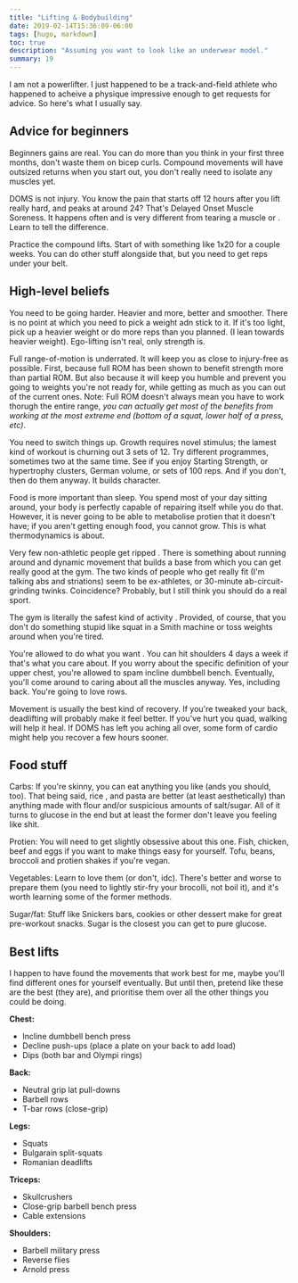 ```yaml
---
title: "Lifting & Bodybuilding"
date: 2019-02-14T15:36:09-06:00
tags: [hugo, markdown]
toc: true
description: "Assuming you want to look like an underwear model."
summary: 19
---
```


I am not a powerlifter. I just happened to be a track-and-field athlete who happened to acheive a physique impressive enough to get requests for advice. So here's what I usually say.

## Advice for beginners


Beginners gains are real. You can do more than you think in your first three months, don't waste them on bicep curls. Compound movements will have outsized returns when you start out, you don't really need to isolate any muscles yet.

DOMS is not injury. You know the pain that starts off 12 hours after you lift really hard, and peaks at around 24? That's Delayed Onset Muscle Soreness. It happens often and is very different from tearing a muscle or . Learn to tell the difference.

Practice the compound lifts. Start of with something like 1x20 for a couple weeks. You can do other stuff alongside that, but you need to get reps under your belt.

## High-level beliefs

You need to be going harder. Heavier and more, better and smoother. There is no point at which you need to pick a weight adn stick to it. If it's too light, pick up a heavier weight or do more reps than you planned. (I lean towards heavier weight). Ego-lifting isn't real, only strength is.

Full range-of-motion is underrated. It will keep you as close to injury-free as possible. First, because full ROM has been shown to benefit strength more than partial ROM. But also because it will keep you humble and prevent you going to weights you're not ready for, while getting as much as you can out of the current ones. Note: Full ROM doesn't always mean you have to work thorugh the entire range, _you can actually get most of the benefits from working at the most extreme end (bottom of a squat, lower half of a press, etc)_.

You need to switch things up. Growth requires novel stimulus; the lamest kind of workout is churning out 3 sets of 12. Try different programmes, sometimes two at the same time. See if you enjoy Starting Strength, or hypertrophy clusters, German volume, or sets of 100 reps. And if you don't, then do them anyway. It builds character.

Food is more important than sleep. You spend most of your day sitting around, your body is perfectly capable of repairing itself while you do that. However, it is never going to be able to metabolise protien that it doesn't have; if you aren't getting enough food, you cannot grow. This is what thermodynamics is about.

Very few non-athletic people get ripped . There is something about running around and dynamic movement that builds a base from which you can get really good at the gym. The two kinds of people who get really fit (I'm talking abs and striations) seem to be ex-athletes, or 30-minute ab-circuit-grinding twinks. Coincidence? Probably, but I still think you should do a real sport.

The gym is literally the safest kind of activity . Provided, of course, that you don't do something stupid like squat in a Smith machine or toss weights around when you're tired.

You're allowed to do what you want . You can hit shoulders 4 days a week if that's what you care about. If you worry about the specific definition of your upper chest, you're allowed to spam incline dumbbell bench. Eventually, you'll come around to caring about all the muscles anyway. Yes, including back. You're going to love rows.

Movement is usually the best kind of recovery. If you're tweaked your back, deadlifting will probably make it feel better. If you've hurt you quad, walking will help it heal. If DOMS has left you aching all over, some form of cardio might help you recover a few hours sooner.

## Food stuff

Carbs: If you're skinny, you can eat anything you like (ands you should, too). That being said, rice , and pasta are better (at least aesthetically) than anything made with flour and/or suspicious amounts of salt/sugar. All of it turns to glucose in the end but at least the former don't leave you feeling like shit.

Protien: You will need to get slightly obsessive about this one. Fish, chicken, beef and eggs if you want to make things easy for yourself. Tofu, beans, broccoli and protien shakes if you're vegan.

Vegetables: Learn to love them (or don't, idc). There's better and worse to prepare them (you need to lightly stir-fry your brocolli, not boil it), and it's worth learning some of the former methods.

Sugar/fat: Stuff like Snickers bars, cookies or other dessert make for great pre-workout snacks. Sugar is the closest you can get to pure glucose.


## Best lifts

I happen to have found the movements that work best for me, maybe you'll find different ones for yourself eventually. But until then, pretend like these are the best (they are), and prioritise them over all the other things you could be doing.

**Chest:**

*   Incline dumbbell bench press
*   Decline push-ups (place a plate on your back to add load)
*   Dips (both bar and Olympi rings)

**Back:**

*   Neutral grip lat pull-downs
*   Barbell rows
*   T-bar rows (close-grip)

**Legs:**

*   Squats
*   Bulgarain split-squats
*   Romanian deadlifts

**Triceps:**

*   Skullcrushers
*   Close-grip barbell bench press
*   Cable extensions

**Shoulders:**

*   Barbell military press
*   Reverse flies
*   Arnold press